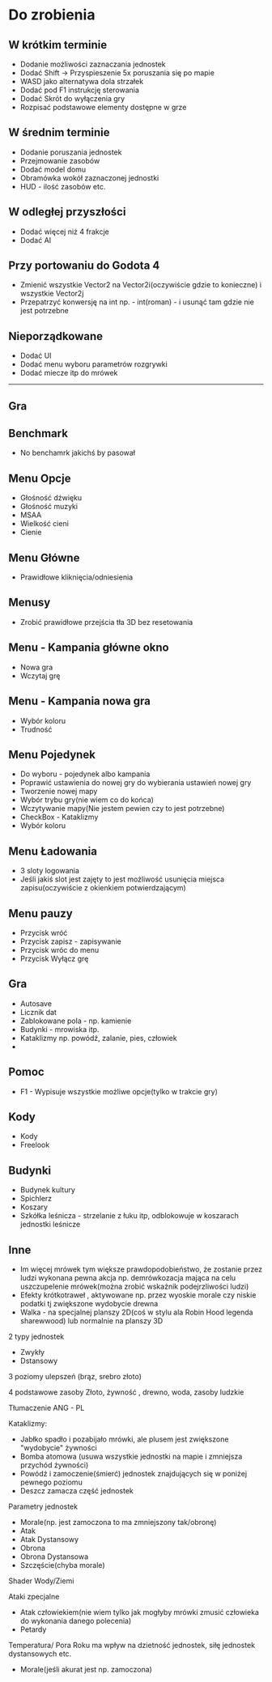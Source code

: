 # Do zrobienia

## W krótkim terminie
- Dodanie możliwości zaznaczania jednostek
- Dodać Shift -> Przyspieszenie 5x poruszania się po mapie
- WASD jako alternatywa dola strzałek
- Dodać pod F1 instrukcję sterowania
- Dodać Skrót do wyłączenia gry
- Rozpisać podstawowe elementy dostępne w grze

## W średnim terminie
- Dodanie poruszania jednostek
- Przejmowanie zasobów 
- Dodać model domu
- Obramówka wokół zaznaczonej jednostki
- HUD - ilość zasobów etc.


## W odległej przyszłości
- Dodać więcej niż 4 frakcje
- Dodać AI


## Przy portowaniu do Godota 4
- Zmienić wszystkie Vector2 na Vector2i(oczywiście gdzie to konieczne) i wszystkie Vector2j
- Przepatrzyć konwersję na int np. - int(roman) - i usunąć tam gdzie nie jest potrzebne

## Nieporządkowane
- Dodać UI
- Dodać menu wyboru parametrów rozgrywki
- Dodać miecze itp do mrówek


------------------------------------------------------

## Gra


## Benchmark
- No benchamrk jakichś by pasował

## Menu Opcje
- Głośność dźwięku
- Głośność muzyki
- MSAA
- Wielkość cieni
- Cienie



## Menu Główne
- Prawidłowe kliknięcia/odniesienia

## Menusy
- Zrobić prawidłowe przejścia tła 3D bez resetowania

## Menu - Kampania główne okno
- Nowa gra
- Wczytaj grę


## Menu - Kampania nowa gra
- Wybór koloru
- Trudność


## Menu Pojedynek
- Do wyboru - pojedynek albo kampania
- Poprawić ustawienia do nowej gry do wybierania ustawień nowej gry
- Tworzenie nowej mapy
- Wybór trybu gry(nie wiem co do końca)
- Wczytywanie mapy(Nie jestem pewien czy to jest potrzebne)
- CheckBox - Kataklizmy
- Wybór koloru

## Menu Ładowania
- 3 sloty logowania
- Jeśli jakiś slot jest zajęty to jest możliwość usunięcia miejsca zapisu(oczywiście z okienkiem potwierdzającym)

## Menu pauzy
- Przycisk wróć
- Przycisk zapisz - zapisywanie
- Przycisk wróc do menu
- Przycisk Wyłącz grę

## Gra
- Autosave
- Licznik dat
- Zablokowane pola - np. kamienie
- Budynki - mrowiska itp.
- Kataklizmy np. powódź, zalanie, pies, człowiek
- 

## Pomoc
- F1 - Wypisuje wszystkie możliwe opcje(tylko w trakcie gry)


## Kody
- Kody
- Freelook

## Budynki
- Budynek kultury
- Spichlerz
- Koszary
- Szkółka leśnicza - strzelanie z łuku itp, odblokowuje w koszarach jednostki leśnicze



## Inne
- Im więcej mrówek tym większe prawdopodobieństwo, że zostanie przez ludzi wykonana pewna akcja np. demrówkozacja mająca na celu uszczupelenie mrówek(można zrobić wskaźnik podejrzliwości ludzi)
- Efekty krótkotraweł , aktywowane np. przez wyoskie morale czy niskie podatki tj zwiększone wydobycie drewna
- Walka - na specjalnej planszy 2D(coś w stylu ala Robin Hood legenda sharewwood) lub normalnie na planszy 3D


2 typy jednostek 
- Zwykły
- Dstansowy

3 poziomy ulepszeń (brąz, srebro złoto)

4 podstawowe zasoby
Złoto, żywność , drewno, woda, zasoby ludzkie

Tłumaczenie ANG - PL

Kataklizmy:
- Jabłko spadło i pozabijało mrówki, ale plusem jest zwiększone "wydobycie" żywności
- Bomba atomowa (usuwa wszystkie jednostki na mapie i zmniejsza przychód żywności)
- Powódź i zamoczenie(śmierć) jednostek znajdujących się w poniżej pewnego poziomu
- Deszcz zamacza część jednostek

Parametry jednostek
- Morale(np. jest zamoczona to ma zmniejszony tak/obronę)
- Atak
- Atak Dystansowy
- Obrona
- Obrona Dystansowa
- Szczęście(chyba morale)

Shader Wody/Ziemi

Ataki zpecjalne 
- Atak człowiekiem(nie wiem tylko jak mogłyby mrówki zmusić człowieka do wykonania danego polecenia)
- Petardy

Temperatura/ Pora Roku ma wpływ na dzietność jednostek, siłę jednostek dystansowych etc.


- Morale(jeśli akurat jest np. zamoczona)

